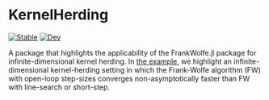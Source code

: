 # KernelHerding

[![Stable](https://img.shields.io/badge/docs-stable-blue.svg)](https://zib-iol.github.io/KernelHerding.jl/stable/)
[![Dev](https://img.shields.io/badge/docs-dev-blue.svg)](https://zib-iol.github.io/KernelHerding.jl/dev/)


A package that highlights the applicability of the FrankWolfe.jl package for infinite-dimensional kernel herding. In [the example](https://zib-iol.github.io/KernelHerding.jl/dev/examples/infinite_dimensional_kernel_herding/), we highlight an infinite-dimensional kernel-herding setting in which the Frank-Wolfe algorithm (FW) with open-loop step-sizes converges non-asymptotically faster than FW with line-search or short-step.
